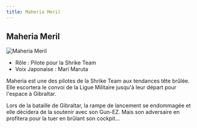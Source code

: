 ```yaml
---
title: Maheria Meril
---
```


Maheria Meril
-------------


![Maheria Meril](/images/stories/saga/vgundam/persos/maheria-meril.png)
* Rôle : Pilote pour la Shrike Team
* Voix Japonaise : Mari Maruta


Maheria est une des pilotes de la Shrike Team aux tendances tête brûlée. Elle escortera le convoi de la Ligue Militaire jusqu'à leur départ pour l'espace à Gibraltar. 
  
Lors de la bataille de Gibraltar, la rampe de lancement se endommagée et elle décidera de la soutenir avec son Gun-EZ. Mais son adversaire en profitera pour la tuer en brûlant son cockpit... 



